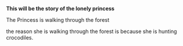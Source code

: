 __This will be the story of the lonely princess__



The Princess is walking through the forest


the reason she is walking through the forest is because she is hunting crocodiles.


